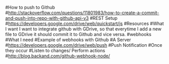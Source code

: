 #How to push to Github
#http://stackoverflow.com/questions/11801983/how-to-create-a-commit-and-push-into-repo-with-github-api-v3
#REST Setup
#https://developers.google.com/drive/web/quickstart/js
#Resources
#What I want
I want to integrate github with GDrive, so that everytime I add a new file to GDrive it should commit it to Github and vice versa.
#webhooks
#What I need
#Example of webhooks with Github
#A Server
#https://developers.google.com/drive/web/push
#Push Notification
#Once they occur
#Listen to changes/ Perform actions
#http://blog.backand.com/github-webhook-node/
